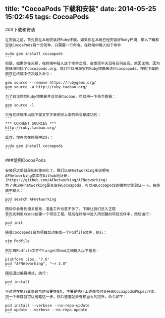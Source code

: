 title: "CocoaPods 下载和安装"
date: 2014-05-25 15:02:45
tags: CocoaPods
---

###下载和安装

	在安装之前，首先要在本地安装好Ruby环境。如果你在本地已经安装好Ruby环境，那么下载和安装CocoaPods将十分简单，只需要一行命令。在终端中输入如下命令
	```
	sudo gem install cocoapods
	```
	但是，如果你在天朝，在终端中敲入这个命令之后，会发现半天没有任何反应。原因无他，因为那堵墙阻挡了cocoapods.org。我们可以用淘宝的Ruby镜像来访问cocoapods。按照下面的顺序在终端中依次敲入命令：
	```
	gem source --remove https://rubygems.org/
	gem source -a http://ruby.taobao.org/
	```
	为了验证你的Ruby镜像是并且仅是taobao，可以用一下命令查看：
	```
	gem source -l
	```
	只有在终端中出现下面文字才表明你上面的命令是成功的：
	```
	*** CURRENT SOURCES ***
	http://ruby.taobao.org/
	```
	此时，你再次在终端中运行：
	```
	sudo gem install cocoapods
	```
	
###使用CocoaPods

	安装好之后就是如何使用它了。我们以AFNetworking来说明吧
	AFNetworking类库在Github地址是:(https://github.com/AFNetworking/AFNetworking)
	为了确定AFnetworking是否支持Cocoapods，可以用Cocoapods的搜索功能验证一下。在终端中输入：
	```
	pod search AFnetworking
	```
	随后你会看到相关信息，准备工作也差不多了，下面让我们进入正题
	首先先利用Xcode创建一个项目工程。随后在终端中进入所创建的项目文件中，然后运行：
	```
	pod init
	```
	随后cocoapods会为项目自动生成一个Podfile文件，执行：
	```
	vim Podfile
	```
	然后再Podfile文件中target和end之间输入以下信息：
	```
	platform :ios, '7.0'
	pod "AFNetworking", "~> 2.0"
	```
	随后退出编辑模式，执行：
	```
	pod install
	```
	不过你在执行此条命令时会要等N久，主要是执行上述命令时会升级Cocoapods的spec仓库，加一个参数就可以省略这一步，然后速度就会有相当大的提升，命令如下：
	```
	pod install --verbose --no-repo-update
	pod update --verbose --no-repo-update
	```
	
	